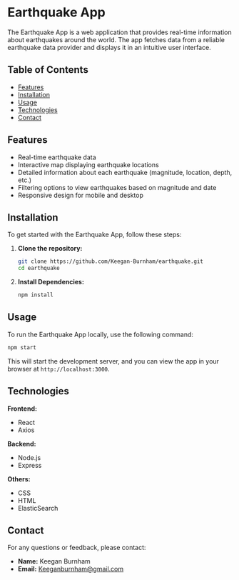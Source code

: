 # Earthquake App

The Earthquake App is a web application that provides real-time information about earthquakes around the world. The app fetches data from a reliable earthquake data provider and displays it in an intuitive user interface.

## Table of Contents
- [Features](#features)
- [Installation](#installation)
- [Usage](#usage)
- [Technologies](#technologies)
- [Contact](#contact)

## Features
- Real-time earthquake data
- Interactive map displaying earthquake locations
- Detailed information about each earthquake (magnitude, location, depth, etc.)
- Filtering options to view earthquakes based on magnitude and date
- Responsive design for mobile and desktop

## Installation
To get started with the Earthquake App, follow these steps:

1. **Clone the repository:**
   ```bash
   git clone https://github.com/Keegan-Burnham/earthquake.git
   cd earthquake

2. **Install Dependencies:**
   ```bash
   npm install

## Usage
To run the Earthquake App locally, use the following command:
```bash
npm start
```
This will start the development server, and you can view the app in your browser at `http://localhost:3000`.

## Technologies
**Frontend:**
- React
- Axios

**Backend:**
- Node.js
- Express

**Others:**
- CSS
- HTML
- ElasticSearch

## Contact
For any questions or feedback, please contact:

- **Name:** Keegan Burnham
- **Email:** Keeganburnham@gmail.com
  
